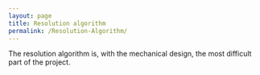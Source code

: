 ```yaml
---
layout: page
title: Resolution algorithm
permalink: /Resolution-Algorithm/
---
```


The resolution algorithm is, with the mechanical design, the most difficult part of the project.

<!-- Forctunately : ajouter reference a la bibliotheque GitHub-->

<!-- Add statistics, performances, about the number of moves to solve -->